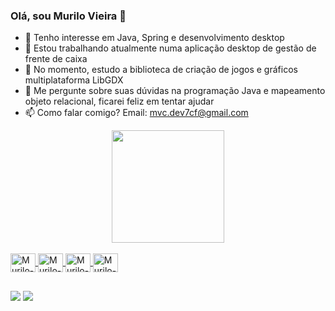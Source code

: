 ### Olá, sou Murilo Vieira 👋

- 👀 Tenho interesse em Java, Spring e desenvolvimento desktop
- 🔭 Estou trabalhando atualmente numa aplicação desktop de gestão de frente de caixa
- 🌱 No momento, estudo a biblioteca de criação de jogos e gráficos multiplataforma LibGDX
- 💬 Me pergunte sobre suas dúvidas na programação Java e mapeamento objeto relacional, ficarei feliz em tentar ajudar
- 📫 Como falar comigo? Email: mvc.dev7cf@gmail.com
<div align="center">
  <a href="https://github.com/Murilovc">
  <!-- <img height="180em" src="https://github-readme-stats.vercel.app/api?username=Murilovc&show_icons=true&theme=tokyonight&include_all_commits=true&count_private=true"/>-->
  <img height="180em" src="https://github-readme-stats.vercel.app/api/top-langs/?username=Murilovc&layout=compact&langs_count=5&hide=less,css,scss&theme=tokyonight&exclude_repo=gerenciadorResumosPy"/>
</div>

    
<div style="display: inline_block"><br>
  <img align="center" alt="Murilo-Java" height="30" width="40" src="https://cdn.jsdelivr.net/gh/devicons/devicon/icons/java/java-plain.svg">
  <img align="center" alt="Murilo-Spring" height="30" width="40" src="https://cdn.jsdelivr.net/gh/devicons/devicon/icons/spring/spring-original.svg">
  <img align="center" alt="Murilo-GDX" height="30" width="40" src="https://libgdx.com/assets/brand/logo_dark.svg">
  <img align="center" alt="Murilo-Hibernate" height="30" width="40" src="https://hibernate.org/images/hibernate-logo.svg">
</div>
  
  ##
  
 <div>
 <a href = "mailto:mvc.dev7cf@gmail.com"><img src="https://img.shields.io/badge/-Gmail-%23333?style=for-the-badge&logo=gmail&logoColor=white" target="_blank"></a>
 <a href="www.linkedin.com/in/murilo-vieira-77b0b21b3" target="_blank"><img src="https://img.shields.io/badge/-LinkedIn-%230077B5?style=for-the-badge&logo=linkedin&logoColor=white" target="_blank"></a> 

<!--
**Murilovc/Murilovc** is a ✨ _special_ ✨ repository because its `README.md` (this file) appears on your GitHub profile.

- 👯 I’m looking to collaborate on ...
- ⚡ Fun fact: ...
-->
